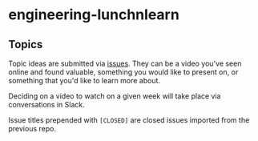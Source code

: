 # engineering-lunchnlearn

## Topics

Topic ideas are submitted via [issues]. They can be a video you've seen online and found valuable, something you would like to present on, or something that you'd like to learn more about.

Deciding on a video to watch on a given week will take place via conversations in Slack.

Issue titles prepended with `[CLOSED]` are closed issues imported from the previous repo.

[issues]: https://github.com/KazooHR/engineering-lunchnlearn/issues
